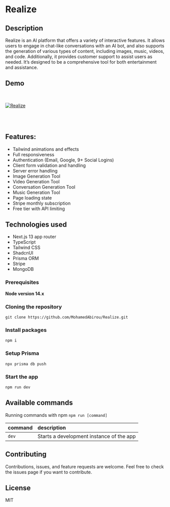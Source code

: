 # Realize

## Description

Realize is an AI platform that offers a variety of interactive features. It allows users to engage in chat-like conversations with an AI bot, and also supports the generation of various types of content, including images, music, videos, and code. Additionally, it provides customer support to assist users as needed. It’s designed to be a comprehensive tool for both entertainment and assistance.
<br />

## Demo
<br />

[![Realize](https://github.com/MohamedAbirou/Realize/assets/109366637/e8592b2e-9a14-45bc-8da8-0e115f3c65f2)]()


<br />
<br />


## Features:

- Tailwind animations and effects
- Full responsiveness
- Authentication (Email, Google, 9+ Social Logins)
- Client form validation and handling
- Server error handling
- Image Generation Tool
- Video Generation Tool
- Conversation Generation Tool
- Music Generation Tool
- Page loading state
- Stripe monthly subscription
- Free tier with API limiting

## Technologies used

- Next.js 13 app router
- TypeScript
- Tailwind CSS
- ShadcnUI
- Prisma ORM
- Stripe
- MongoDB


### Prerequisites

**Node version 14.x**

### Cloning the repository

```shell
git clone https://github.com/MohamedAbirou/Realize.git
```

### Install packages

```shell
npm i
```

### Setup Prisma

```shell
npx prisma db push

```

### Start the app

```shell
npm run dev
```

## Available commands

Running commands with npm `npm run [command]`

| command         | description                              |
| :-------------- | :--------------------------------------- |
| `dev`           | Starts a development instance of the app |

## Contributing

Contributions, issues, and feature requests are welcome. Feel free to check the issues page if you want to contribute.

## License

MIT
